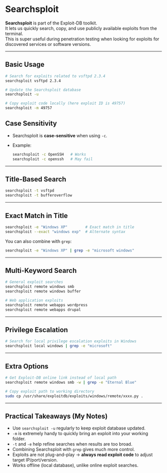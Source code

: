 
# Searchsploit

**Searchsploit** is part of the Exploit-DB toolkit.  
It lets us quickly search, copy, and use publicly available exploits from the terminal.  
This is super useful during penetration testing when looking for exploits for discovered services or software versions.

---

## Basic Usage
```bash
# Search for exploits related to vsftpd 2.3.4
searchsploit vsftpd 2.3.4

# Update the Searchsploit database
searchsploit -u

# Copy exploit code locally (here exploit ID is 49757)
searchsploit -m 49757
```

## Case Sensitivity

* Searchsploit is **case-sensitive** when using `-c`.
* Example:

  ```bash
  searchsploit -c OpenSSH   # Works
  searchsploit -c openssh   # May fail
  ```

---

## Title-Based Search

```bash
searchsploit -t vsftpd
searchsploit -t bufferoverflow
```

---

## Exact Match in Title

```bash
searchsploit -e "Windows XP"        # Exact match in title
searchsploit --exact "windows exp"  # Alternate syntax
```

You can also combine with `grep`:

```bash
searchsploit -e "Windows XP" | grep -e "microsoft windows"
```

---

## Multi-Keyword Search

```bash
# General exploit searches
searchsploit remote windows smb
searchsploit remote windows buffer

# Web application exploits
searchsploit remote webapps wordpress
searchsploit remote webapps drupal
```

---

## Privilege Escalation

```bash
# Search for local privilege escalation exploits in Windows
searchsploit local windows | grep -e "microsoft"
```

---

## Extra Options

```bash
# Get Exploit-DB online link instead of local path
searchsploit remote windows smb -w | grep -e "Eternal Blue"

# Copy exploit path to working directory
sudo cp /usr/share/exploitdb/exploits/windows/remote/xxxx.py .
```

---

## Practical Takeaways (My Notes)

* Use `searchsploit -u` regularly to keep exploit database updated.
* `-m` is extremely handy to quickly bring an exploit into your working folder.
* `-t` and `-e` help refine searches when results are too broad.
* Combining Searchsploit with `grep` gives much more control.
* Exploits are not plug-and-play → **always read exploit code** to adjust target IP/port/version.
* Works offline (local database), unlike online exploit searches.


